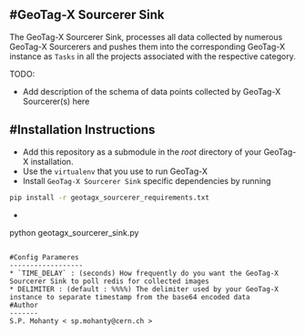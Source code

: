 #GeoTag-X Sourcerer Sink
--------------------------

The GeoTag-X Sourcerer Sink, processes all data collected by numerous GeoTag-X Sourcerers and pushes them into the corresponding GeoTag-X instance as `Tasks` in all the projects associated with the respective category.

TODO:
* Add description of the schema of data points collected by GeoTag-X Sourcerer(s) here

#Installation Instructions
--------------------------

* Add this repository as a submodule in the *root* directory of your GeoTag-X installation.
* Use the `virtualenv` that you use to run GeoTag-X
* Install `GeoTag-X Sourcerer Sink` specific dependencies by running
```bash
pip install -r geotagx_sourcerer_requirements.txt
```
* ```bash
python geotagx_sourcerer_sink.py
```

#Config Parameres
------------------
* `TIME_DELAY` : (seconds) How frequently do you want the GeoTag-X Sourcerer Sink to poll redis for collected images
* DELIMITER : (default : %%%%) The delimiter used by your GeoTag-X instance to separate timestamp from the base64 encoded data
#Author
-------
S.P. Mohanty < sp.mohanty@cern.ch >